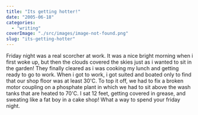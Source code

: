 ```yaml
---
title: "Its getting hotter!"
date: "2005-06-18"
categories: 
  - "writing"
coverImage: "./src/images/image-not-found.png"
slug: "its-getting-hotter"
---
```


Friday night was a real scorcher at work. It was a nice bright morning when i first woke up, but then the clouds covered the skies just as i wanted to sit in the garden! They finally cleared as i was cooking my lunch and getting ready to go to work. When i got to work, i got suited and boated only to find that our shop floor was at least 30'C. To top it off, we had to fix a broken motor coupling on a phosphate plant in which we had to sit above the wash tanks that are heated to 70'C. I sat 12 feet, getting covered in grease, and sweating like a fat boy in a cake shop! What a way to spend your friday night.
